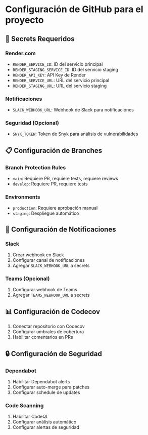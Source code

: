 # Configuración de GitHub para el proyecto

## 🔧 Secrets Requeridos

### Render.com
- `RENDER_SERVICE_ID`: ID del servicio principal
- `RENDER_STAGING_SERVICE_ID`: ID del servicio staging  
- `RENDER_API_KEY`: API Key de Render
- `RENDER_SERVICE_URL`: URL del servicio principal
- `RENDER_STAGING_URL`: URL del servicio staging

### Notificaciones
- `SLACK_WEBHOOK_URL`: Webhook de Slack para notificaciones

### Seguridad (Opcional)
- `SNYK_TOKEN`: Token de Snyk para análisis de vulnerabilidades

## 📋 Configuración de Branches

### Branch Protection Rules
- `main`: Requiere PR, requiere tests, requiere reviews
- `develop`: Requiere PR, requiere tests

### Environments
- `production`: Requiere aprobación manual
- `staging`: Despliegue automático

## 🔔 Configuración de Notificaciones

### Slack
1. Crear webhook en Slack
2. Configurar canal de notificaciones
3. Agregar `SLACK_WEBHOOK_URL` a secrets

### Teams (Opcional)
1. Configurar webhook de Teams
2. Agregar `TEAMS_WEBHOOK_URL` a secrets

## 📊 Configuración de Codecov

1. Conectar repositorio con Codecov
2. Configurar umbrales de cobertura
3. Habilitar comentarios en PRs

## 🔒 Configuración de Seguridad

### Dependabot
1. Habilitar Dependabot alerts
2. Configurar auto-merge para patches
3. Configurar schedule de updates

### Code Scanning
1. Habilitar CodeQL
2. Configurar análisis automático
3. Configurar alertas de seguridad
